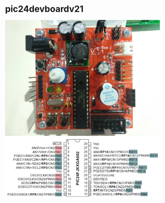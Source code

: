 # pic24devboardv21
![PIC24 DevBoard v.2.1](pic24devboardv21.jpg?raw=true "PIC24 DevBoard v.2.1")
![PIC24 pin](pic24fjxxga002.jpg?raw=true "PIC24 pin")